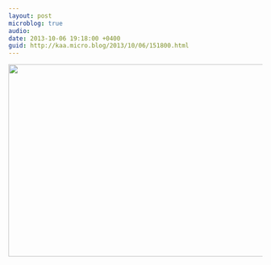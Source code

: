 ```yaml
---
layout: post
microblog: true
audio: 
date: 2013-10-06 19:18:00 +0400
guid: http://kaa.micro.blog/2013/10/06/151800.html
---
```

<img src="http://www.kaa.bz/uploads/2018/dbd5f5c889.jpg" alt="" width="840" height="382" class="alignnone size-full wp-image-1004" />
